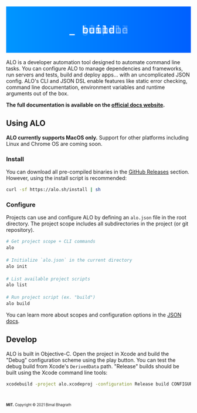 ![Banner](.github/assets/banner.svg)

ALO is a developer automation tool designed to automate command line tasks. You can configure ALO to manage dependencies and frameworks, run servers and tests, build and deploy apps... with an uncomplicated JSON config. ALO's CLI and JSON DSL enable features like static error checking, command line documentation, environment variables and runtime arguments out of the box.

**The full documentation is available on the [official docs website](https://alo.sh).**

## Using ALO

**ALO currently supports MacOS only.** Support for other platforms including Linux and Chrome OS are coming soon. 

### Install

You can download all pre-compiled binaries in the [GitHub Releases](https://github.com/bimo2/alo/releases) section. However, using the install script is recommended:

```sh
curl -sf https://alo.sh/install | sh
```

### Configure

Projects can use and configure ALO by defining an `alo.json` file in the root directory. The project scope includes all subdirectories in the project (or git repository).

```sh
# Get project scope + CLI commands
alo

# Initialize `alo.json` in the current directory
alo init

# List available project scripts
alo list

# Run project script (ex. "build")
alo build
```

You can learn more about scopes and configuration options in the [JSON docs](https://alo.sh/<ADD_URL_HERE>).

## Develop

ALO is built in Objective-C. Open the project in Xcode and build the "Debug" configuration scheme using the play button. You can test the debug build from Xcode's `DerivedData` path. "Release" builds should be built using the Xcode command line tools:

```sh
xcodebuild -project alo.xcodeproj -configuration Release build CONFIGURATION_BUILD_DIR=./build
```

#

<sub><sup>**MIT.** Copyright &copy; 2021 Bimal Bhagrath</sup></sub>

